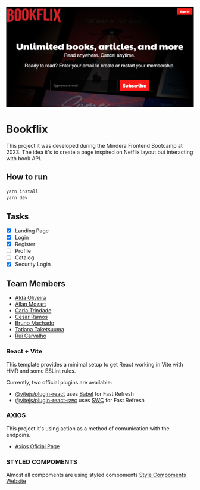 ![BOOKFLIX PREVIEW](public/preview.png)

# Bookflix

This project it was developed during the Mindera Frontend Bootcamp at 2023.
The idea it's to create a page inspired on Netflix layout but interacting with book API.

## How to run

```bash
yarn install
yarn dev
```

## Tasks

- [x] Landing Page
- [x] Login
- [x] Register
- [ ] Profile
- [ ] Catalog
- [x] Security Login

## Team Members

- [Alda Oliveira](https://github.com/aldaoliveira35)
- [Allan Mozart](https://github.com/allanmozart)
- [Carla Trindade](https://github.com/ca-trindade)
- [Cesar Ramos](https://github.com/devCesarRamos)
- [Bruno Machado](https://github.com/brunomachadors)
- [Tatiana Taketsuuma](https://github.com/tatianataketsumaMindera)
- [Rui Carvalho](https://github.com/kaybonne)

### React + Vite

This template provides a minimal setup to get React working in Vite with HMR and some ESLint rules.

Currently, two official plugins are available:

- [@vitejs/plugin-react](https://github.com/vitejs/vite-plugin-react/blob/main/packages/plugin-react/README.md) uses [Babel](https://babeljs.io/) for Fast Refresh
- [@vitejs/plugin-react-swc](https://github.com/vitejs/vite-plugin-react-swc) uses [SWC](https://swc.rs/) for Fast Refresh

### AXIOS

This project it's using action as a method of comunication with the endpoins.

- [Axios Oficial Page](https://axios-http.com/docs/intro)

### STYLED COMPOMENTS

Almost all compoments are using styled compoments
[Style Compoments Website](https://styled-components.com/)
